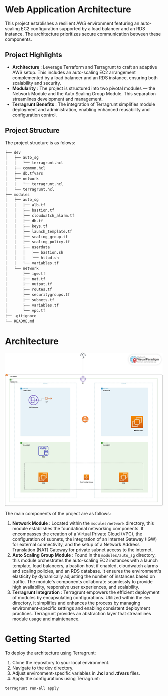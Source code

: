 # Web Application Architecture

This project establishes a resilient AWS environment featuring an auto-scaling EC2 configuration supported by a load balancer and an RDS instance. The architecture prioritizes secure communication between these components.

## Project Highlights

* **Architecture** : Leverage Terraform and Terragrunt to craft an adaptive AWS setup. This includes an auto-scaling EC2 arrangement complemented by a load balancer and an RDS instance, ensuring both scalability and security.
* **Modularity** : The project is structured into two pivotal modules — the Network Module and the Auto Scaling Group Module. This separation streamlines development and management.
* **Terragrunt Benefits** : The integration of Terragrunt simplifies module deployment and administration, enabling enhanced reusability and configuration control.

## Project Structure

The project structure is as folows:

```bash
├── dev
│   ├── auto_sg
│   │   └── terragrunt.hcl
│   ├── common.hcl
│   ├── db.tfvars
│   ├── network
│   │   └── terragrunt.hcl
│   └── terragrunt.hcl
├── modules
│   ├── auto_sg
│   │   ├── alb.tf
│   │   ├── bastion.tf
│   │   ├── cloudwatch_alarm.tf
│   │   ├── db.tf
│   │   ├── keys.tf
│   │   ├── launch_template.tf
│   │   ├── scaling_group.tf
│   │   ├── scaling_policy.tf
│   │   ├── userdata
│   │   │   ├── bastion.sh
│   │   │   └── httpd.sh
│   │   └── variables.tf
│   └── network
│       ├── igw.tf
│       ├── nat.tf
│       ├── output.tf
│       ├── routes.tf
│       ├── securitygroups.tf
│       ├── subnets.tf
│       ├── variables.tf
│       └── vpc.tf
├── .gitignore
└── README.md

```

# Architecture
![architecture](./assets/web-infra.jpg)

The main components of the project are as follows:

1. **Network Module** :
   Located within the `modules/network` directory, this module establishes the foundational networking components. It encompasses the creation of a Virtual Private Cloud (VPC), the configuration of subnets, the integration of an Internet Gateway (IGW) for external connectivity, and the setup of a Network Address Translation (NAT) Gateway for private subnet access to the internet.
2. **Auto Scaling Group Module** :
   Found in the `modules/auto_sg` directory, this module orchestrates the auto-scaling EC2 instances with a launch template, load balancers, a bastion host if enabled, cloudwatch alarms and scaling policies, and an RDS database. It ensures the environment's elasticity by dynamically adjusting the number of instances based on traffic. The module's components collaborate seamlessly to provide high availability, responsive user experiences, and scalability.
3. **Terragrunt Integration** :
   Terragrunt empowers the efficient deployment of modules by encapsulating configurations. Utilized within the `dev` directory, it simplifies and enhances the process by managing environment-specific settings and enabling consistent deployment practices. Terragrunt provides an abstraction layer that streamlines module usage and maintenance.

# Getting Started

To deploy the architecture using Terragrunt:

1. Clone the repository to your local environment.
2. Navigate to the dev directory.
3. Adjust environment-specific variables in **.hcl** and **.tfvars** files.
4. Apply the configurations using Terragrunt:

```
terragrunt run-all apply
```
